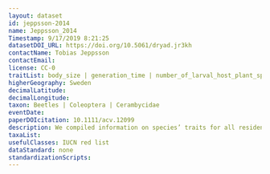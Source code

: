 ```yaml
---
layout: dataset
id: jeppsson-2014
name: Jeppsson_2014
Timestamp: 9/17/2019 8:21:25
datasetDOI_URL: https://doi.org/10.5061/dryad.jr3kh
contactName: Tobias Jeppsson
contactEmail: 
license: CC-0
traitList: body_size | generation_time | number_of_larval_host_plant_species | adult_activity_period | overwintering_stage_before_reproduction | substrate_utilization_breadth
higherGeography: Sweden
decimalLatitude: 
decimalLongitude: 
taxon: Beetles | Coleoptera | Cerambycidae
eventDate: 
paperDOIcitation: 10.1111/acv.12099
description: We compiled information on species’ traits for all residentSwedish longhorn beetles (Coleoptera: Cerambycidae) frompublished sources.
taxaList: 
usefulClasses: IUCN red list
dataStandard: none
standardizationScripts: 
---
```

